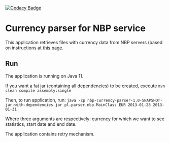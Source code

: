 [![Codacy Badge](https://api.codacy.com/project/badge/Grade/7805dfa371f44ad48290276e581c0b3d)](https://www.codacy.com/app/marcin91.szewczyk/nbp-currency-parser?utm_source=github.com&amp;utm_medium=referral&amp;utm_content=szewa-91/nbp-currency-parser&amp;utm_campaign=Badge_Grade)

# Currency parser for NBP service
This application retrieves files with currency data from NBP servers (based
on instructions at [this page](https://www.nbp.pl/home.aspx?f=/kursy/instrukcja_pobierania_kursow_walut.html).

## Run
The application is running on Java 11.

If you want a fat jar (containing all dependencies) to be created, execute `mvn clean compile assembly:single`

Then, to run application, run:
`java -cp nbp-currency-parser-1.0-SNAPSHOT-jar-with-dependencies.jar pl.parser.nbp.MainClass EUR 2013-01-28 2013-01-31`

Where three arguments are respectively: currency for which we want to see statistics, start date and end date.

The application contains retry mechanism.